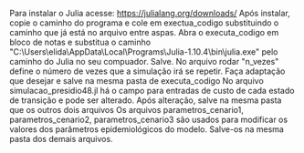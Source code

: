 Para instalar o Julia acesse: https://julialang.org/downloads/
Após instalar, copie o caminho do programa e cole em exectua_codigo substituindo o caminho que já está no arquivo entre aspas. Abra o executa_codigo em bloco de notas e substitua o caminho 
"C:\Users\elida\AppData\Local\Programs\Julia-1.10.4\bin\julia.exe" pelo caminho do Julia no seu compuador. Salve.
No arquivo rodar "n_vezes" define o número de vezes que a simulação irá se repetir. Faça adaptação que desejar e salve na mesma pasta de executa_codigo
No arquivo simulacao_presidio48.jl há o campo para entradas de custo de cada estado de transição e pode ser alterado. Após alteração, salve na mesma pasta que os outros dois arquivos
Os arquivos parametros_cenario1, parametros_cenario2, parametros_cenario3 são usados para modificar os valores dos parâmetros epidemiológicos do modelo. Salve-os na mesma pasta dos demais arquivos.
